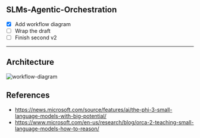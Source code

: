 ## SLMs-Agentic-Orchestration

- [X] Add workflow diagram 
- [ ] Wrap the draft 
- [ ] Finish second v2 

---

## Architecture 
![workflow-diagram](https://github.com/user-attachments/assets/533edcfb-8899-4292-9db5-ced973ea0d7c)












## References
- https://news.microsoft.com/source/features/ai/the-phi-3-small-language-models-with-big-potential/
- https://www.microsoft.com/en-us/research/blog/orca-2-teaching-small-language-models-how-to-reason/
